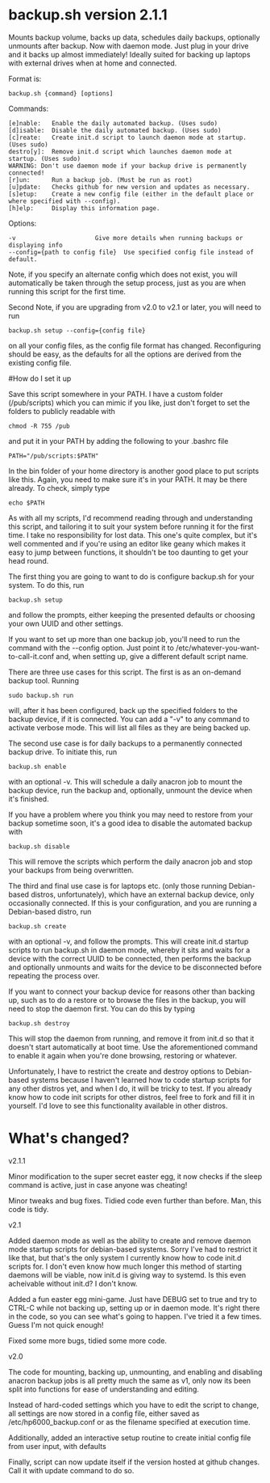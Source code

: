 # backup.sh version 2.1.1

Mounts backup volume, backs up data, schedules daily backups, optionally unmounts after backup.
Now with daemon mode. Just plug in your drive and it backs up almost immediately!
Ideally suited for backing up laptops with external drives when at home and connected.

Format is: 

	backup.sh {command} [options]

Commands:

	[e]nable:	Enable the daily automated backup. (Uses sudo)
	[d]isable:	Disable the daily automated backup. (Uses sudo)
	[c]reate:	Create init.d script to launch daemon mode at startup. (Uses sudo)
	destro[y]:	Remove init.d script which launches daemon mode at startup. (Uses sudo)
	WARNING: Don't use daemon mode if your backup drive is permanently connected!
	[r]un:		Run a backup job. (Must be run as root)
	[u]pdate:	Checks github for new version and updates as necessary.
	[s]etup:	Create a new config file (either in the default place or where specified with --config).
	[h]elp:		Display this information page.

Options:

	-v						Give more details when running backups or displaying info
	--config={path to config file}	Use specified config file instead of default.

Note, if you specify an alternate config which does not exist, you will automatically be taken
through the setup process, just as you are when running this script for the first time.

Second Note, if you are upgrading from v2.0 to v2.1 or later, you will need to run

	backup.sh setup --config={config file}
	
on all your config files, as the config file format has changed. Reconfiguring should be easy, as
the defaults for all the options are derived from the existing config file.

#How do I set it up

Save this script somewhere in your PATH. I have a custom folder (/pub/scripts) which you can mimic
if you like, just don't forget to set the folders to publicly readable with 

	chmod -R 755 /pub

and put it in your PATH by adding the following to your .bashrc file

	PATH="/pub/scripts:$PATH"
	
In the bin folder of your home directory is another good place to put scripts like this. Again, you
need to make sure it's in your PATH. It may be there already. To check, simply type

	echo $PATH
	
As with all my scripts, I'd recommend reading through and understanding this script, and tailoring it
to suit your system before running it for the first time. I take no responsibility for lost data.
This one's quite complex, but it's well commented and if you're using an editor like geany which
makes it easy to jump between functions, it shouldn't be too daunting to get your head round.

The first thing you are going to want to do is configure backup.sh for your system. To do this, run

	backup.sh setup
	
and follow the prompts, either keeping the presented defaults or choosing your own UUID and other settings.

If you want to set up more than one backup job, you'll need to run the command with the --config option.
Just point it to /etc/whatever-you-want-to-call-it.conf and, when setting up, give a different default
script name.

There are three use cases for this script. The first is as an on-demand backup tool. Running

	sudo backup.sh run
	
will, after it has been configured, back up the specified folders to the backup device, if it is connected.
You can add a "-v" to any command to activate verbose mode. This will list all files as they are being
backed up.

The second use case is for daily backups to a permanently connected backup drive. To initiate this, run

	backup.sh enable

with an optional -v. This will schedule a daily anacron job to mount the backup device, run the backup and,
optionally, unmount the device when it's finished.

If you have a problem where you think you may need to restore from your backup sometime soon, it's a good
idea to disable the automated backup with

	backup.sh disable
	
This will remove the scripts which perform the daily anacron job and stop your backups from being overwritten.


The third and final use case is for laptops etc. (only those running Debian-based distros, unfortunately), which
have an external backup device, only occasionally connected. If this is your configuration, and you are running
a Debian-based distro, run

	backup.sh create
	
with an optional -v, and follow the prompts. This will create init.d startup scripts to run backup.sh in daemon
mode, whereby it sits and waits for a device with the correct UUID to be connected, then performs the backup and
optionally unmounts and waits for the device to be disconnected before repeating the process over.

If you want to connect your backup device for reasons other than backing up, such as to do a restore or to
browse the files in the backup, you will need to stop the daemon first. You can do this by typing

	backup.sh destroy
	
This will stop the daemon from running, and remove it from init.d so that it doesn't start automatically at
boot time. Use the aforementioned command to enable it again when you're done browsing, restoring or whatever.

Unfortunately, I have to restrict the create and destroy options to Debian-based systems because I haven't 
learned how to code startup scripts for any other distros yet, and when I do, it will be tricky to test. If
you already know how to code init scripts for other distros, feel free to fork and fill it in yourself. I'd
love to see this functionality available in other distros.

# What's changed?

v2.1.1

Minor modification to the super secret easter egg, it now checks if the sleep command is active, just in case
anyone was cheating!

Minor tweaks and bug fixes. Tidied code even further than before. Man, this code is tidy.


v2.1

Added daemon mode as well as the ability to create and remove daemon mode startup scripts for debian-based
systems. Sorry I've had to restrict it like that, but that's the only system I currently know how to code
init.d scripts for. I don't even know how much longer this method of starting daemons will be viable, now 
init.d is giving way to systemd. Is this even acheivable without init.d? I don't know.

Added a fun easter egg mini-game. Just have DEBUG set to true and try to CTRL-C while not backing up, 
setting up or in daemon mode. It's right there in the code, so you can see what's going to happen.
I've tried it a few times. Guess I'm not quick enough!

Fixed some more bugs, tidied some more code.

v2.0

The code for mounting, backing up, unmounting, and enabling and disabling anacron backup jobs is all
pretty much the same as v1, only now its been split into functions for ease of understanding and editing.

Instead of hard-coded settings which you have to edit the script to change, all settings are now stored 
in a config file, either saved as /etc/hp6000_backup.conf or as the filename specified at execution time.

Additionally, added an interactive setup routine to create initial config file from user input, with defaults

Finally, script can now update itself if the version hosted at github changes. Call it with update command
to do so.

